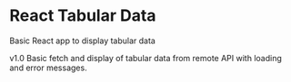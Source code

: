 # React Tabular Data

Basic React app to display tabular data

v1.0 Basic fetch and display of tabular data from remote API with loading and error messages.

